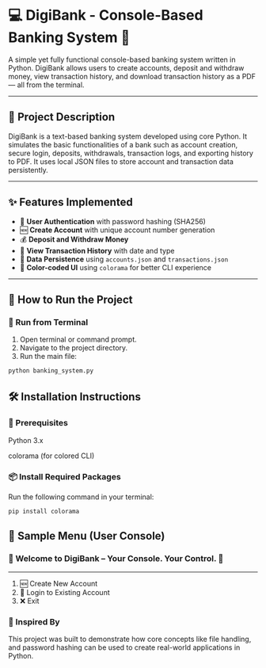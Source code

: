 # 💻 DigiBank - Console-Based Banking System 🏦

A simple yet fully functional console-based banking system written in Python. DigiBank allows users to create accounts, deposit and withdraw money, view transaction history, and download transaction history as a PDF — all from the terminal.

---

## 📜 Project Description

DigiBank is a text-based banking system developed using core Python. It simulates the basic functionalities of a bank such as account creation, secure login, deposits, withdrawals, transaction logs, and exporting history to PDF. It uses local JSON files to store account and transaction data persistently.

---

## ✨ Features Implemented

- 🔐 **User Authentication** with password hashing (SHA256)
- 🆕 **Create Account** with unique account number generation
- 💰 **Deposit and Withdraw Money**
- 📜 **View Transaction History** with date and type
- 💾 **Data Persistence** using `accounts.json` and `transactions.json`
- 🎨 **Color-coded UI** using `colorama` for better CLI experience

---

## 🚀 How to Run the Project

### 🔧 Run from Terminal

1. Open terminal or command prompt.
2. Navigate to the project directory.
3. Run the main file:

```bash
python banking_system.py
```
## 🛠️ Installation Instructions

### 🐍 Prerequisites

Python 3.x

colorama (for colored CLI)


### 📦 Install Required Packages

Run the following command in your terminal:

```bash
pip install colorama
```

## 🧪 Sample Menu (User Console)

### 🏦  Welcome to DigiBank – Your Console. Your Control. 🏦
------------------------------------------------------------
1. 🆕 Create New Account
2. 🔐 Login to Existing Account
3. ❌ Exit

### 🧠 Inspired By
This project was built to demonstrate how core concepts like file handling, and password hashing can be used to create real-world applications in Python.

